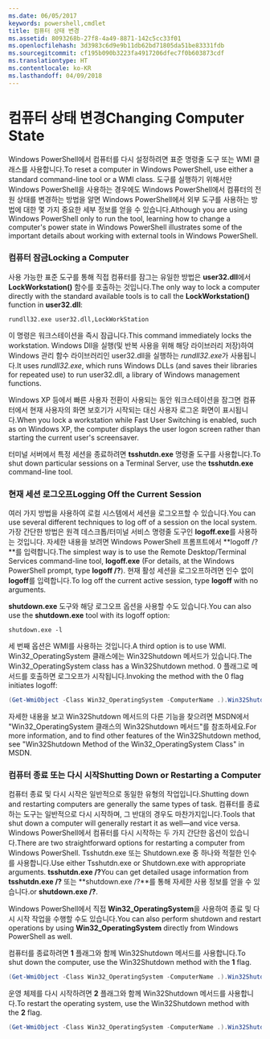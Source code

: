 ```yaml
---
ms.date: 06/05/2017
keywords: powershell,cmdlet
title: 컴퓨터 상태 변경
ms.assetid: 8093268b-27f8-4a49-8871-142c5cc33f01
ms.openlocfilehash: 3d3983c6d9e9b11db62bd71805da51be83331fdb
ms.sourcegitcommit: cf195b090b3223fa4917206dfec7f0b603873cdf
ms.translationtype: HT
ms.contentlocale: ko-KR
ms.lasthandoff: 04/09/2018
---
```

# <a name="changing-computer-state"></a><span data-ttu-id="d50b8-103">컴퓨터 상태 변경</span><span class="sxs-lookup"><span data-stu-id="d50b8-103">Changing Computer State</span></span>

<span data-ttu-id="d50b8-104">Windows PowerShell에서 컴퓨터를 다시 설정하려면 표준 명령줄 도구 또는 WMI 클래스를 사용합니다.</span><span class="sxs-lookup"><span data-stu-id="d50b8-104">To reset a computer in Windows PowerShell, use either a standard command-line tool or a WMI class.</span></span> <span data-ttu-id="d50b8-105">도구를 실행하기 위해서만 Windows PowerShell을 사용하는 경우에도 Windows PowerShell에서 컴퓨터의 전원 상태를 변경하는 방법을 알면 Windows PowerShell에서 외부 도구를 사용하는 방법에 대한 몇 가지 중요한 세부 정보를 얻을 수 있습니다.</span><span class="sxs-lookup"><span data-stu-id="d50b8-105">Although you are using Windows PowerShell only to run the tool, learning how to change a computer's power state in Windows PowerShell illustrates some of the important details about working with external tools in Windows PowerShell.</span></span>

### <a name="locking-a-computer"></a><span data-ttu-id="d50b8-106">컴퓨터 잠금</span><span class="sxs-lookup"><span data-stu-id="d50b8-106">Locking a Computer</span></span>

<span data-ttu-id="d50b8-107">사용 가능한 표준 도구를 통해 직접 컴퓨터를 잠그는 유일한 방법은 **user32.dll**에서 **LockWorkstation()** 함수를 호출하는 것입니다.</span><span class="sxs-lookup"><span data-stu-id="d50b8-107">The only way to lock a computer directly with the standard available tools is to call the **LockWorkstation()** function in **user32.dll**:</span></span>

```
rundll32.exe user32.dll,LockWorkStation
```

<span data-ttu-id="d50b8-108">이 명령은 워크스테이션을 즉시 잠급니다.</span><span class="sxs-lookup"><span data-stu-id="d50b8-108">This command immediately locks the workstation.</span></span> <span data-ttu-id="d50b8-109">Windows Dll을 실행(및 반복 사용을 위해 해당 라이브러리 저장)하여 Windows 관리 함수 라이브러리인 user32.dll을 실행하는 *rundll32.exe*가 사용됩니다.</span><span class="sxs-lookup"><span data-stu-id="d50b8-109">It uses *rundll32.exe*, which runs Windows DLLs (and saves their libraries for repeated use) to run user32.dll, a library of Windows management functions.</span></span>

<span data-ttu-id="d50b8-110">Windows XP 등에서 빠른 사용자 전환이 사용되는 동안 워크스테이션을 잠그면 컴퓨터에서 현재 사용자의 화면 보호기가 시작되는 대신 사용자 로그온 화면이 표시됩니다.</span><span class="sxs-lookup"><span data-stu-id="d50b8-110">When you lock a workstation while Fast User Switching is enabled, such as on Windows XP, the computer displays the user logon screen rather than starting the current user's screensaver.</span></span>

<span data-ttu-id="d50b8-111">터미널 서버에서 특정 세션을 종료하려면 **tsshutdn.exe** 명령줄 도구를 사용합니다.</span><span class="sxs-lookup"><span data-stu-id="d50b8-111">To shut down particular sessions on a Terminal Server, use the **tsshutdn.exe** command-line tool.</span></span>

### <a name="logging-off-the-current-session"></a><span data-ttu-id="d50b8-112">현재 세션 로그오프</span><span class="sxs-lookup"><span data-stu-id="d50b8-112">Logging Off the Current Session</span></span>

<span data-ttu-id="d50b8-113">여러 가지 방법을 사용하여 로컬 시스템에서 세션을 로그오프할 수 있습니다.</span><span class="sxs-lookup"><span data-stu-id="d50b8-113">You can use several different techniques to log off of a session on the local system.</span></span> <span data-ttu-id="d50b8-114">가장 간단한 방법은 원격 데스크톱/터미널 서비스 명령줄 도구인 **logoff.exe**를 사용하는 것입니다. 자세한 내용을 보려면 Windows PowerShell 프롬프트에서 **logoff /?**를 입력합니다.</span><span class="sxs-lookup"><span data-stu-id="d50b8-114">The simplest way is to use the Remote Desktop/Terminal Services command-line tool, **logoff.exe** (For details, at the Windows PowerShell prompt, type **logoff /?**).</span></span> <span data-ttu-id="d50b8-115">현재 활성 세션을 로그오프하려면 인수 없이 **logoff**를 입력합니다.</span><span class="sxs-lookup"><span data-stu-id="d50b8-115">To log off the current active session, type **logoff** with no arguments.</span></span>

<span data-ttu-id="d50b8-116">**shutdown.exe** 도구와 해당 로그오프 옵션을 사용할 수도 있습니다.</span><span class="sxs-lookup"><span data-stu-id="d50b8-116">You can also use the **shutdown.exe** tool with its logoff option:</span></span>

```
shutdown.exe -l
```

<span data-ttu-id="d50b8-117">세 번째 옵션은 WMI를 사용하는 것입니다.</span><span class="sxs-lookup"><span data-stu-id="d50b8-117">A third option is to use WMI.</span></span> <span data-ttu-id="d50b8-118">Win32_OperatingSystem 클래스에는 Win32Shutdown 메서드가 있습니다.</span><span class="sxs-lookup"><span data-stu-id="d50b8-118">The Win32_OperatingSystem class has a Win32Shutdown method.</span></span> <span data-ttu-id="d50b8-119">0 플래그로 메서드를 호출하면 로그오프가 시작됩니다.</span><span class="sxs-lookup"><span data-stu-id="d50b8-119">Invoking the method with the 0 flag initiates logoff:</span></span>

```powershell
(Get-WmiObject -Class Win32_OperatingSystem -ComputerName .).Win32Shutdown(0)
```

<span data-ttu-id="d50b8-120">자세한 내용을 보고 Win32Shutdown 메서드의 다른 기능을 찾으려면 MSDN에서 "Win32_OperatingSystem 클래스의 Win32Shutdown 메서드"를 참조하세요.</span><span class="sxs-lookup"><span data-stu-id="d50b8-120">For more information, and to find other features of the Win32Shutdown method, see "Win32Shutdown Method of the Win32_OperatingSystem Class" in MSDN.</span></span>

### <a name="shutting-down-or-restarting-a-computer"></a><span data-ttu-id="d50b8-121">컴퓨터 종료 또는 다시 시작</span><span class="sxs-lookup"><span data-stu-id="d50b8-121">Shutting Down or Restarting a Computer</span></span>

<span data-ttu-id="d50b8-122">컴퓨터 종료 및 다시 시작은 일반적으로 동일한 유형의 작업입니다.</span><span class="sxs-lookup"><span data-stu-id="d50b8-122">Shutting down and restarting computers are generally the same types of task.</span></span> <span data-ttu-id="d50b8-123">컴퓨터를 종료하는 도구는 일반적으로 다시 시작하며, 그 반대의 경우도 마찬가지입니다.</span><span class="sxs-lookup"><span data-stu-id="d50b8-123">Tools that shut down a computer will generally restart it as well—and vice versa.</span></span> <span data-ttu-id="d50b8-124">Windows PowerShell에서 컴퓨터를 다시 시작하는 두 가지 간단한 옵션이 있습니다.</span><span class="sxs-lookup"><span data-stu-id="d50b8-124">There are two straightforward options for restarting a computer from Windows PowerShell.</span></span> <span data-ttu-id="d50b8-125">Tsshutdn.exe 또는 Shutdown.exe 중 하나와 적절한 인수를 사용합니다.</span><span class="sxs-lookup"><span data-stu-id="d50b8-125">Use either Tsshutdn.exe or Shutdown.exe with appropriate arguments.</span></span> <span data-ttu-id="d50b8-126">**tsshutdn.exe /?**</span><span class="sxs-lookup"><span data-stu-id="d50b8-126">You can get detailed usage information from **tsshutdn.exe /?**</span></span> <span data-ttu-id="d50b8-127">또는 **shutdown.exe /?**를 통해 자세한 사용 정보를 얻을 수 있습니다.</span><span class="sxs-lookup"><span data-stu-id="d50b8-127">or **shutdown.exe /?**.</span></span>

<span data-ttu-id="d50b8-128">Windows PowerShell에서 직접 **Win32_OperatingSystem**을 사용하여 종료 및 다시 시작 작업을 수행할 수도 있습니다.</span><span class="sxs-lookup"><span data-stu-id="d50b8-128">You can also perform shutdown and restart operations by using **Win32_OperatingSystem** directly from Windows PowerShell as well.</span></span>

<span data-ttu-id="d50b8-129">컴퓨터를 종료하려면 **1** 플래그와 함께 Win32Shutdown 메서드를 사용합니다.</span><span class="sxs-lookup"><span data-stu-id="d50b8-129">To shut down the computer, use the Win32Shutdown method with the **1** flag.</span></span>

```powershell
(Get-WmiObject -Class Win32_OperatingSystem -ComputerName .).Win32Shutdown(1)
```

<span data-ttu-id="d50b8-130">운영 체제를 다시 시작하려면 **2** 플래그와 함께 Win32Shutdown 메서드를 사용합니다.</span><span class="sxs-lookup"><span data-stu-id="d50b8-130">To restart the operating system, use the Win32Shutdown method with the **2** flag.</span></span>

```powershell
(Get-WmiObject -Class Win32_OperatingSystem -ComputerName .).Win32Shutdown(2)
```